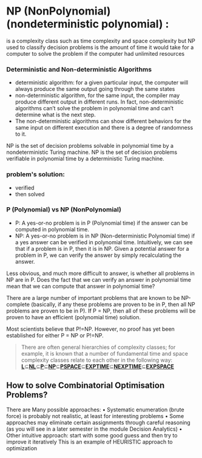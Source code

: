 # NP (NonPolynomial) (nondeterministic polynomial) :
is a complexity class such as time complexity and space complexity but NP used to classify decision problems
is the amount of time it would take for a computer to solve the problem if the computer had unlimited resources



### Deterministic and Non-deterministic Algorithms
- deterministic algorithm: for a given particular input, the computer will always produce the same output going through the same states
- non-deterministic algorithm, for the same input, the compiler may produce different output in different runs. In fact, non-deterministic algorithms can’t solve the problem in polynomial time and can’t determine what is the next step.
- The non-deterministic algorithms can show different behaviors for the same input on different execution and there is a degree of randomness to it.

NP is the set of decision problems solvable in polynomial time by a nondeterministic Turing machine.
NP is the set of decision problems verifiable in polynomial time by a deterministic Turing machine.



### problem's solution:
- verified
- then solved

### P (Polynomial) vs NP (NonPolynomial) 
- P: A yes-or-no problem is in P (Polynomial time) if the answer can be computed in polynomial time.
- NP: A yes-or-no problem is in NP (Non-deterministic Polynomial time) if a yes answer can be verified in polynomial time.
Intuitively, we can see that if a problem is in P, then it is in NP. Given a potential answer for a problem in P, we can verify the answer by simply recalculating the answer.

Less obvious, and much more difficult to answer, is whether all problems in NP are in P. Does the fact that we can verify an answer in polynomial time mean that we can compute that answer in polynomial time?

There are a large number of important problems that are known to be NP-complete (basically, if any these problems are proven to be in P, then all NP problems are proven to be in P). If P = NP, then all of these problems will be proven to have an efficient (polynomial time) solution.

Most scientists believe that P!=NP. However, no proof has yet been established for either P = NP or P!=NP.

> There are often general hierarchies of complexity classes; for example, it is known that a number of fundamental time and space complexity classes relate to each other in the following way:
[**L**](https://en.wikipedia.org/wiki/L_(complexity) "L (complexity)")⊆**[NL](https://en.wikipedia.org/wiki/NL_(complexity) "NL (complexity)")**⊆**[P](https://en.wikipedia.org/wiki/P_(complexity) "P (complexity)")**⊆**[NP](https://en.wikipedia.org/wiki/NP_(complexity) "NP (complexity)")**⊆**[PSPACE](https://en.wikipedia.org/wiki/PSPACE "PSPACE")**⊆**[EXPTIME](https://en.wikipedia.org/wiki/EXPTIME "EXPTIME")**⊆**[NEXPTIME](https://en.wikipedia.org/wiki/NEXPTIME "NEXPTIME")**⊆**[EXPSPACE](https://en.wikipedia.org/wiki/EXPSPACE "EXPSPACE")**

## How to solve Combinatorial Optimisation Problems?
There are Many possible approaches:
• Systematic enumeration (brute force) is probably not realistic, at least for interesting problems
• Some approaches may eliminate certain assignments through careful reasoning (as you will see in a later semester in the module Decision Analytics)
• Other intuitive approach: start with some good guess and then try to improve it iteratively
This is an example of HEURISTIC approach to optimization
